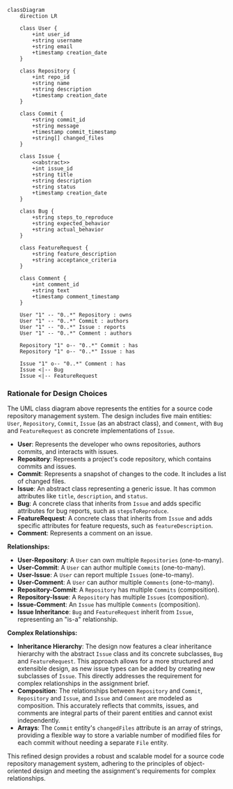 ```mermaid
classDiagram
    direction LR

    class User {
        +int user_id
        +string username
        +string email
        +timestamp creation_date
    }

    class Repository {
        +int repo_id
        +string name
        +string description
        +timestamp creation_date
    }

    class Commit {
        +string commit_id
        +string message
        +timestamp commit_timestamp
        +string[] changed_files
    }

    class Issue {
        <<abstract>>
        +int issue_id
        +string title
        +string description
        +string status
        +timestamp creation_date
    }

    class Bug {
        +string steps_to_reproduce
        +string expected_behavior
        +string actual_behavior
    }

    class FeatureRequest {
        +string feature_description
        +string acceptance_criteria
    }

    class Comment {
        +int comment_id
        +string text
        +timestamp comment_timestamp
    }

    User "1" -- "0..*" Repository : owns
    User "1" -- "0..*" Commit : authors
    User "1" -- "0..*" Issue : reports
    User "1" -- "0..*" Comment : authors

    Repository "1" o-- "0..*" Commit : has
    Repository "1" o-- "0..*" Issue : has

    Issue "1" o-- "0..*" Comment : has
    Issue <|-- Bug
    Issue <|-- FeatureRequest
```

### **Rationale for Design Choices**

The UML class diagram above represents the entities for a source code repository management system. The design includes five main entities: `User`, `Repository`, `Commit`, `Issue` (as an abstract class), and `Comment`, with `Bug` and `FeatureRequest` as concrete implementations of `Issue`.

- **User**: Represents the developer who owns repositories, authors commits, and interacts with issues.
- **Repository**: Represents a project's code repository, which contains commits and issues.
- **Commit**: Represents a snapshot of changes to the code. It includes a list of changed files.
- **Issue**: An abstract class representing a generic issue. It has common attributes like `title`, `description`, and `status`.
- **Bug**: A concrete class that inherits from `Issue` and adds specific attributes for bug reports, such as `stepsToReproduce`.
- **FeatureRequest**: A concrete class that inherits from `Issue` and adds specific attributes for feature requests, such as `featureDescription`.
- **Comment**: Represents a comment on an issue.

**Relationships:**

- **User-Repository**: A `User` can own multiple `Repositories` (one-to-many).
- **User-Commit**: A `User` can author multiple `Commits` (one-to-many).
- **User-Issue**: A `User` can report multiple `Issues` (one-to-many).
- **User-Comment**: A `User` can author multiple `Comments` (one-to-many).
- **Repository-Commit**: A `Repository` has multiple `Commits` (composition).
- **Repository-Issue**: A `Repository` has multiple `Issues` (composition).
- **Issue-Comment**: An `Issue` has multiple `Comments` (composition).
- **Issue Inheritance**: `Bug` and `FeatureRequest` inherit from `Issue`, representing an "is-a" relationship.

**Complex Relationships:**

- **Inheritance Hierarchy**: The design now features a clear inheritance hierarchy with the abstract `Issue` class and its concrete subclasses, `Bug` and `FeatureRequest`. This approach allows for a more structured and extensible design, as new issue types can be added by creating new subclasses of `Issue`. This directly addresses the requirement for complex relationships in the assignment brief.
- **Composition**: The relationships between `Repository` and `Commit`, `Repository` and `Issue`, and `Issue` and `Comment` are modeled as composition. This accurately reflects that commits, issues, and comments are integral parts of their parent entities and cannot exist independently.
- **Arrays**: The `Commit` entity's `changedFiles` attribute is an array of strings, providing a flexible way to store a variable number of modified files for each commit without needing a separate `File` entity.

This refined design provides a robust and scalable model for a source code repository management system, adhering to the principles of object-oriented design and meeting the assignment's requirements for complex relationships.
